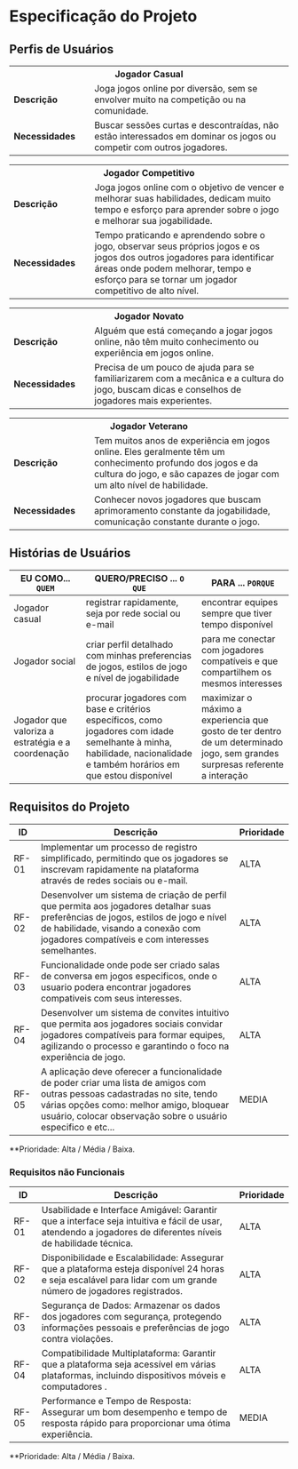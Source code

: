 # Especificação do Projeto

## Perfis de Usuários

<table>
<tbody>
<tr align=center>
<th colspan="2">Jogador Casual</th>
</tr>
<tr>
<td width="150px"><b>Descrição</b></td>
<td width="600px">Joga jogos online por diversão, sem se envolver muito na competição ou na comunidade.</td>
</tr>
<tr>
<td><b>Necessidades</b></td>
<td>Buscar sessões curtas e descontraídas, não estão interessados em dominar os jogos ou competir com outros jogadores.</td>
</tr>
</tbody>
</table>

<table>
<tbody>
<tr align=center>
<th colspan="2">Jogador Competitivo</th>
</tr>
<tr>
<td width="150px"><b>Descrição</b></td>
<td width="600px">Joga jogos online com o objetivo de vencer e melhorar suas habilidades, dedicam muito tempo e esforço para aprender sobre o jogo e melhorar sua jogabilidade.</td>
</tr>
<tr>
<td><b>Necessidades</b></td>
<td>Tempo praticando e aprendendo sobre o jogo, observar seus próprios jogos e os jogos dos outros jogadores para identificar áreas onde podem melhorar, tempo e esforço para se tornar um jogador competitivo de alto nível.</td>
</tr>
</tbody>
</table>

<table>
<tbody>
<tr align=center>
<th colspan="2">Jogador Novato</th>
</tr>
<tr>
<td width="150px"><b>Descrição</b></td>
<td width="600px">Alguém que está começando a jogar jogos online, não têm muito conhecimento ou experiência em jogos online.</td>
</tr>
<tr>
<td><b>Necessidades</b></td>
<td>Precisa de um pouco de ajuda para se familiarizarem com a mecânica e a cultura do jogo, buscam dicas e conselhos de jogadores mais experientes.</td>
</tr>
</tbody>
</table>

<table>
<tbody>
<tr align=center>
<th colspan="2">Jogador Veterano</th>
</tr>
<tr>
<td width="150px"><b>Descrição</b></td>
<td width="600px">Tem muitos anos de experiência em jogos online. Eles geralmente têm um conhecimento profundo dos jogos e da cultura do jogo, e são capazes de jogar com um alto nível de habilidade. </td>
</tr>
<tr>
<td><b>Necessidades</b></td>
<td>Conhecer novos jogadores que buscam aprimoramento constante da jogabilidade, comunicação constante durante o jogo.</td>
</tr>
</tbody>
</table>


## Histórias de Usuários

|EU COMO... `QUEM`   | QUERO/PRECISO ... `O QUE` |PARA ... `PORQUE`                 |
|--------------------|---------------------------|----------------------------------|
| Jogador casual     | registrar rapidamente, seja por rede social ou e-mail                        | encontrar equipes sempre que tiver tempo disponível                              |
| Jogador social     | criar perfil detalhado com minhas preferencias de jogos, estilos de jogo e nível de jogabilidade                        | para me conectar com jogadores compatíveis e que compartilhem os mesmos interesses                               |
| Jogador que valoriza a estratégia e a coordenação         | procurar jogadores com base e critérios específicos, como jogadores com idade semelhante à minha, habilidade, nacionalidade e também horários em que estou disponível                       | maximizar o máximo a experiencia que gosto de ter dentro de um determinado jogo, sem grandes surpresas referente a interação                               |

## Requisitos do Projeto

|ID    | Descrição                | Prioridade |
|-------|---------------------------------|----|
| RF-01 |  Implementar um processo de registro simplificado, permitindo que os jogadores se inscrevam rapidamente na plataforma através de redes sociais ou e-mail.                     | ALTA    | 
| RF-02 |  Desenvolver um sistema de criação de perfil que permita aos jogadores detalhar suas preferências de jogos, estilos de jogo e nível de habilidade, visando a conexão com jogadores compatíveis e com interesses semelhantes.                     | ALTA    |
| RF-03 |  Funcionalidade onde pode ser criado salas de conversa em jogos especificos, onde o usuario podera encontrar jogadores compativeis com seus interesses.                  | ALTA    | 
| RF-04 |  Desenvolver um sistema de convites intuitivo que permita aos jogadores sociais convidar jogadores compatíveis para formar equipes, agilizando o processo e garantindo o foco na experiência de jogo.                     | ALTA    |
| RF-05 |  A aplicação deve oferecer a funcionalidade de poder criar uma lista de amigos com outras pessoas cadastradas no site, tendo várias opções como: melhor amigo, bloquear usuário, colocar observação sobre o usuário especifico e etc...                     | MEDIA    |

**Prioridade: Alta / Média / Baixa. 

### Requisitos não Funcionais

|ID    | Descrição                | Prioridade |
|-------|---------------------------------|----|
| RF-01 |  Usabilidade e Interface Amigável: Garantir que a interface seja intuitiva e fácil de usar, atendendo a jogadores de diferentes níveis de habilidade técnica.                     | ALTA    | 
| RF-02 |  Disponibilidade e Escalabilidade: Assegurar que a plataforma esteja disponível 24 horas e seja escalável para lidar com um grande número de jogadores registrados.                      | ALTA    |
| RF-03 |  Segurança de Dados: Armazenar os dados dos jogadores com segurança, protegendo informações pessoais e preferências de jogo contra violações.                      | ALTA    | 
| RF-04 |  Compatibilidade Multiplataforma: Garantir que a plataforma seja acessível em várias plataformas, incluindo dispositivos móveis e computadores .                     | ALTA    |
| RF-05 |  Performance e Tempo de Resposta: Assegurar um bom desempenho e tempo de resposta rápido para proporcionar uma ótima experiência.                     | MEDIA    |

**Prioridade: Alta / Média / Baixa. 

